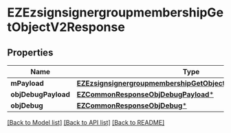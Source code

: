 # EZEzsignsignergroupmembershipGetObjectV2Response

## Properties
Name | Type | Description | Notes
------------ | ------------- | ------------- | -------------
**mPayload** | [**EZEzsignsignergroupmembershipGetObjectV2ResponseMPayload***](EZEzsignsignergroupmembershipGetObjectV2ResponseMPayload.md) |  | 
**objDebugPayload** | [**EZCommonResponseObjDebugPayload***](EZCommonResponseObjDebugPayload.md) |  | [optional] 
**objDebug** | [**EZCommonResponseObjDebug***](EZCommonResponseObjDebug.md) |  | [optional] 

[[Back to Model list]](../README.md#documentation-for-models) [[Back to API list]](../README.md#documentation-for-api-endpoints) [[Back to README]](../README.md)


